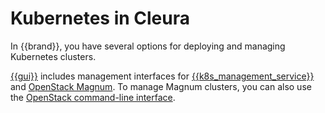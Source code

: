 # Kubernetes in Cleura

In {{brand}}, you have several options for deploying and managing
Kubernetes clusters.

[{{gui}}](https://{{gui_domain}}) includes management interfaces for
[{{k8s_management_service}}](gardener/) and [OpenStack Magnum](magnum/). To manage
Magnum clusters, you can also use the [OpenStack command-line
interface](../getting-started/enable-openstack-cli/).
